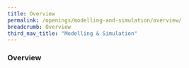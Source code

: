 ```yaml
---
title: Overview
permalink: /openings/modelling-and-simulation/overview/
breadcrumb: Overview
third_nav_title: "Modelling & Simulation"
---
```


### **Overview**
